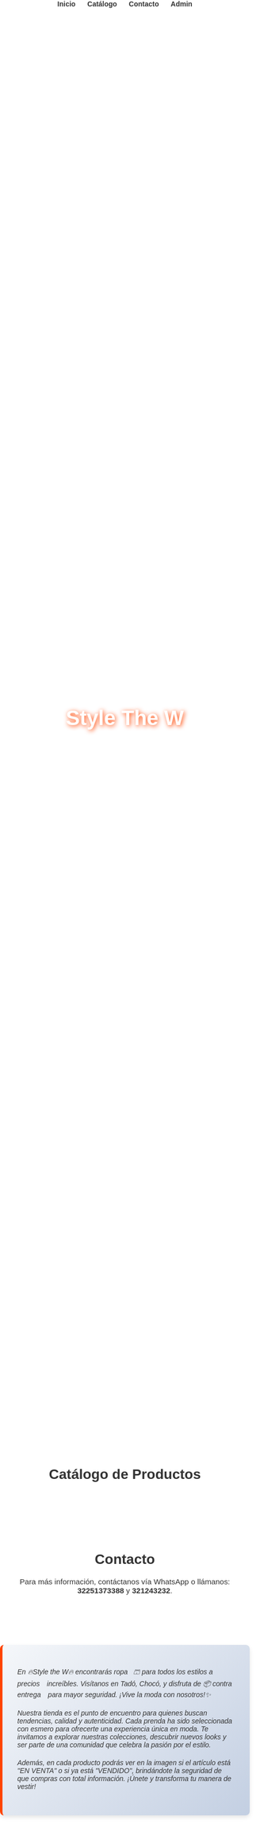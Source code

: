 <!DOCTYPE html>
<html lang="es">
<head>
  <meta charset="UTF-8">
  <title>Style The W - Demo en CodePen</title>
  <meta name="viewport" content="width=device-width, initial-scale=1.0">
  <!-- Fuente Montserrat -->
  <link rel="preconnect" href="https://fonts.googleapis.com">
  <link href="https://fonts.googleapis.com/css2?family=Montserrat:wght@400;700&display=swap" rel="stylesheet">
  <style>
    /* Estilos Globales */
    * { box-sizing: border-box; }
    body, html { margin: 0; padding: 0; font-family: 'Montserrat', sans-serif; background: #fff; color: #333; }
    a { color: #333; text-decoration: none; }
    
    /* Header y Banner */
    header { background: #f9f9f9; padding: 15px; text-align: center; }
    nav a { margin: 0 10px; font-weight: 700; }
    nav a:hover { color: #e63946; }
    .banner { height: 70vh; background: url('https://via.placeholder.com/1600x900') center/cover no-repeat; display: flex; align-items: center; justify-content: center; color: #fff; position: relative; }
    .banner::after { content: ''; position: absolute; top:0; left:0; right:0; bottom:0; background: rgba(0,0,0,0.4); }
    .banner-content { position: relative; text-align: center; z-index: 1; }
    .banner-content h1 { font-size: 3em; margin: 0; text-shadow: 2px 2px 10px #FF4500; }
    .banner-content p { font-size: 1.5em; margin-top: 10px; }
    
    /* Secciones */
    section { padding: 40px 20px; }
    .section-title { text-align: center; font-size: 2em; margin-bottom: 20px; }
    
    /* Catálogo de Productos */
    .catalogo { display: grid; grid-template-columns: repeat(auto-fit, minmax(250px, 1fr)); gap: 20px; padding: 0 20px; }
    .producto { border: 1px solid #ddd; padding: 15px; position: relative; }
    .producto h3 { margin: 10px 0; font-size: 1.2em; }
    .producto p { margin: 5px 0; font-weight: bold; }
    .status-label { position: absolute; top: 10px; left: 10px; background: rgba(255,69,0,0.9); color: #fff; padding: 5px 10px; border-radius: 3px; font-size: 0.9em; }
    .status-label.sold { background: rgba(128,128,128,0.9); }
    .producto img { width: 100%; max-width: 150px; margin: 5px; }
    
    /* Slider de Imágenes */
    .slider { position: relative; overflow: hidden; height: 300px; margin-bottom: 10px; }
    .slides { display: flex; transition: transform 0.5s ease-in-out; }
    .slider img { width: 100%; flex-shrink: 0; object-fit: cover; }
    .prev, .next { position: absolute; top: 50%; transform: translateY(-50%); background: rgba(0,0,0,0.5); color: #fff; border: none; padding: 10px; cursor: pointer; border-radius: 50%; }
    .prev { left: 10px; } 
    .next { right: 10px; }
    
    /* Sección de Contacto e Información */
    .contact-info { text-align: center; font-size: 1.1em; margin-bottom: 20px; }
    .info-text { max-width: 800px; margin: 40px auto; padding: 30px; background: linear-gradient(135deg, #f5f7fa, #c3cfe2); border-left: 5px solid #FF4500; border-radius: 8px; box-shadow: 0 4px 8px rgba(0,0,0,0.1); font-style: italic; }
    .info-text p { margin-bottom: 20px; }
    
    /* Modal para Admin Login */
    .modal { display: none; position: fixed; top:0; left:0; right:0; bottom:0; background: rgba(0,0,0,0.5); align-items: center; justify-content: center; z-index: 2000; }
    .modal-content { background: #fff; padding: 20px; border-radius: 5px; max-width: 400px; width: 90%; }
    
    /* Panel de Administración (oculto por defecto) */
    #admin-panel { max-width: 600px; margin: 40px auto; padding: 20px; border: 1px solid #ddd; border-radius: 8px; box-shadow: 0 4px 8px rgba(0,0,0,0.1); display: none; }
    #admin-panel form { display: block; }
    #admin-panel label { display: block; margin-bottom: 10px; }
    #admin-panel input, #admin-panel select { width: 100%; padding: 8px; margin-bottom: 20px; }
    #admin-panel button { padding: 10px 20px; }
  </style>
</head>
<body>
  <!-- Limpiar flag de admin en cada carga -->
  <script>localStorage.removeItem("isAdmin");</script>
  
  <!-- Header -->
  <header>
    <nav>
      <a href="#">Inicio</a>
      <a href="#catalogo">Catálogo</a>
      <a href="#contacto">Contacto</a>
      <a href="#" class="admin-link" onclick="showAdminLogin()">Admin</a>
    </nav>
  </header>
  
  <!-- Banner -->
  <div class="banner">
    <div class="banner-content">
      <h1>Style The W</h1>
      <p>Viste con estilo, vive con pasión</p>
    </div>
  </div>
  
  <!-- Catálogo de Productos -->
  <section id="catalogo">
    <h2 class="section-title">Catálogo de Productos</h2>
    <div class="catalogo" id="catalogo-container">
      <!-- Se cargarán los productos desde localStorage -->
    </div>
  </section>
  
  <!-- Sección de Contacto -->
  <section id="contacto">
    <h2 class="section-title">Contacto</h2>
    <div class="contact-info">
      <p>Para más información, contáctanos vía WhatsApp o llámanos: <strong>32251373388</strong> y <strong>321243232</strong>.</p>
    </div>
  </section>
  
  <!-- Sección de Información -->
  <section class="info-text">
    <p>
      En 🔥Style the W🔥 encontrarás ropa👗🩳 para todos los estilos a precios💸 increíbles. Visítanos en Tadó, Chocó, y disfruta de 📦 contra entrega🚚 para mayor seguridad. ¡Vive la moda con nosotros!✨
    </p>
    <p>
      Nuestra tienda es el punto de encuentro para quienes buscan tendencias, calidad y autenticidad. Cada prenda ha sido seleccionada con esmero para ofrecerte una experiencia única en moda. Te invitamos a explorar nuestras colecciones, descubrir nuevos looks y ser parte de una comunidad que celebra la pasión por el estilo.
    </p>
    <p>
      Además, en cada producto podrás ver en la imagen si el artículo está "EN VENTA" o si ya está "VENDIDO", brindándote la seguridad de que compras con total información. ¡Únete y transforma tu manera de vestir!
    </p>
  </section>
  
  <!-- Modal de Admin Login -->
  <div id="adminLoginModal" class="modal">
    <div class="modal-content">
      <h2>Admin Login</h2>
      <form id="adminLoginForm">
        <label for="username">Usuario:</label>
        <input type="text" id="username" required>
        <label for="password">Contraseña:</label>
        <input type="password" id="password" required>
        <button type="submit">Ingresar</button>
        <button type="button" onclick="hideAdminLogin()">Cancelar</button>
      </form>
    </div>
  </div>
  
  <!-- Panel de Administración (oculto por defecto) -->
  <section id="admin-panel">
    <h2>Panel de Administración</h2>
    <form id="adminProductForm">
      <label>Nombre del Producto:
        <input type="text" id="admin-product-name" required>
      </label>
      <label>Precio:
        <input type="number" id="admin-product-price" step="0.01" required>
      </label>
      <label>Status:
        <select id="admin-product-status">
          <option value="EN VENTA">EN VENTA</option>
          <option value="VENDIDO">VENDIDO</option>
        </select>
      </label>
      <label>Subir nuevas imágenes:
        <input type="file" id="admin-product-images" multiple>
      </label>
      <button type="button" onclick="addOrUpdateProduct()">Guardar Producto</button>
    </form>
    <br>
    <button onclick="logoutAdmin()">Cerrar Sesión</button>
  </section>
  
  <script>
    // Inicializar el array de productos en localStorage si no existe
    if (!localStorage.getItem("products")) {
      localStorage.setItem("products", JSON.stringify([]));
    }
    
    // Función para renderizar el catálogo
    function renderCatalog() {
      const products = JSON.parse(localStorage.getItem("products"));
      const container = document.getElementById("catalogo-container");
      container.innerHTML = "";
      products.forEach((product, index) => {
        const prodDiv = document.createElement("div");
        prodDiv.className = "producto";
        
        const statusSpan = document.createElement("span");
        statusSpan.className = "status-label";
        if (product.status === "VENDIDO") {
          statusSpan.classList.add("sold");
        }
        statusSpan.textContent = product.status;
        prodDiv.appendChild(statusSpan);
        
        // Si existen imágenes, creamos un slider simple
        if (product.images.length > 0) {
          const sliderDiv = document.createElement("div");
          sliderDiv.className = "slider";
          const slidesDiv = document.createElement("div");
          slidesDiv.className = "slides";
          product.images.forEach(imgData => {
            const img = document.createElement("img");
            img.src = imgData;
            img.alt = "Imagen del producto";
            slidesDiv.appendChild(img);
          });
          sliderDiv.appendChild(slidesDiv);
          // Botones de slider
          const prevBtn = document.createElement("button");
          prevBtn.className = "prev";
          prevBtn.innerHTML = "&#10094;";
          sliderDiv.appendChild(prevBtn);
          const nextBtn = document.createElement("button");
          nextBtn.className = "next";
          nextBtn.innerHTML = "&#10095;";
          sliderDiv.appendChild(nextBtn);
          prodDiv.appendChild(sliderDiv);
          
          let currentIndex = 0;
          const total = product.images.length;
          prevBtn.addEventListener("click", () => {
            currentIndex = (currentIndex === 0) ? total - 1 : currentIndex - 1;
            slidesDiv.style.transform = `translateX(-${currentIndex * 100}%)`;
          });
          nextBtn.addEventListener("click", () => {
            currentIndex = (currentIndex + 1) % total;
            slidesDiv.style.transform = `translateX(-${currentIndex * 100}%)`;
          });
        }
        
        const h3 = document.createElement("h3");
        h3.textContent = product.name;
        prodDiv.appendChild(h3);
        
        const pPrice = document.createElement("p");
        pPrice.textContent = "$ " + product.price;
        prodDiv.appendChild(pPrice);
        
        container.appendChild(prodDiv);
      });
    }
    
    renderCatalog();
    
    // Funciones para el Modal de Admin Login
    function showAdminLogin() {
      document.getElementById("adminLoginModal").style.display = "flex";
    }
    function hideAdminLogin() {
      document.getElementById("adminLoginModal").style.display = "none";
    }
    
    document.getElementById("adminLoginForm").addEventListener("submit", function(e) {
      e.preventDefault();
      const username = document.getElementById("username").value;
      const password = document.getElementById("password").value;
      if (username === "admin" && password === "admin123") {
        localStorage.setItem("isAdmin", "true");
        hideAdminLogin();
        showAdminPanel();
      } else {
        alert("Credenciales incorrectas");
      }
    });
    
    function showAdminPanel() {
      document.getElementById("admin-panel").style.display = "block";
      // Limpiar el formulario para agregar un nuevo producto
      document.getElementById("admin-product-name").value = "";
      document.getElementById("admin-product-price").value = "";
      document.getElementById("admin-product-status").value = "EN VENTA";
    }
    
    function logoutAdmin() {
      localStorage.removeItem("isAdmin");
      document.getElementById("admin-panel").style.display = "none";
    }
    
    // Función para agregar o actualizar producto (simula agregar productos)
    function addOrUpdateProduct() {
      const newName = document.getElementById("admin-product-name").value;
      const newPrice = parseFloat(document.getElementById("admin-product-price").value);
      const newStatus = document.getElementById("admin-product-status").value;
      const files = document.getElementById("admin-product-images").files;
      
      let products = JSON.parse(localStorage.getItem("products"));
      let newProduct = { name: newName, price: newPrice, status: newStatus, images: [] };
      
      if (files.length > 0) {
        const promises = [];
        for (let i = 0; i < files.length; i++) {
          promises.push(new Promise((resolve, reject) => {
            const reader = new FileReader();
            reader.onload = function(e) {
              resolve(e.target.result);
            };
            reader.onerror = function() {
              reject("Error leyendo archivo");
            };
            reader.readAsDataURL(files[i]);
          }));
        }
        Promise.all(promises).then(results => {
          newProduct.images = results;
          products.push(newProduct);
          localStorage.setItem("products", JSON.stringify(products));
          renderCatalog();
          alert("Producto agregado");
        }).catch(err => alert(err));
      } else {
        products.push(newProduct);
        localStorage.setItem("products", JSON.stringify(products));
        renderCatalog();
        alert("Producto agregado");
      }
    }
  </script>
</body>
</html>
